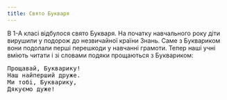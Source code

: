 ```yaml
---
title: Свято Букваря
---
```


В 1-А класі відбулося свято Букваря. На початку навчального року діти вирушили у подорож до незвичайної країни Знань. Саме з Буквариком вони подолали перші перешкоди у навчанні грамоти. Тепер наші учні вміють читати і зі словами подяки прощаються з Буквариком:

<pre>
Прощавай, Букварику!
Наш найперший друже.
Ми тобі, Букварику,
Дякуємо дуже!
</pre>

<slideshow id="_/72157649177144465" />
